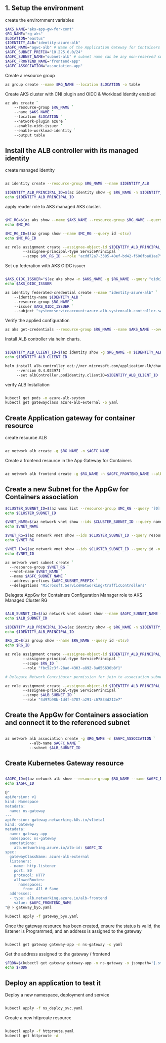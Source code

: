 ## 1. Setup the environment
create the envirornment variables

```bash
$AKS_NAME="aks-app-gw-for-cont"
$RG_NAME="rg-aks"
$LOCATION="eastus"
$IDENTITY_ALB="identity-azure-alb"
$AGFC_NAME="agwc-alb" # Name of the Application Gateway for Containers
$AGFC_SUBNET_PREFIX="10.225.0.0/24"
$AGFC_SUBNET_NAME="subnet-alb" # subnet name can be any non-reserved subnet name (i.e. GatewaySubnet, AzureFirewallSubnet, AzureBastionSubnet would all be invalid)
$AGFC_FRONTEND_NAME="frontend-app"
$AGFC_ASSOCIATION="association-app"
```

Create a resource group
```bash
az group create --name $RG_NAME --location $LOCATION -o table
```
Create AKS cluster with CNI plugin and OIDC & Workload Identity enabled

```bash
az aks create `
    --resource-group $RG_NAME `
    --name $AKS_NAME `
    --location $LOCATION `
    --network-plugin azure `
    --enable-oidc-issuer `
    --enable-workload-identity `
    --output table

```
## Install the ALB controller with its managed identity

create managed identity

```bash

az identity create --resource-group $RG_NAME --name $IDENTITY_ALB

$IDENTITY_ALB_PRINCIPAL_ID=$(az identity show -g $RG_NAME -n $IDENTITY_ALB --query principalId -otsv)
echo $IDENTITY_ALB_PRINCIPAL_ID

```

apply reader role to AKS managed AKS cluster.

```bash

$MC_RG=$(az aks show --name $AKS_NAME --resource-group $RG_NAME --query "nodeResourceGroup" -o tsv)
echo $MC_RG

$MC_RG_ID=$(az group show --name $MC_RG --query id -otsv)
echo $MC_RG_ID

az role assignment create --assignee-object-id $IDENTITY_ALB_PRINCIPAL_ID `
        --assignee-principal-type ServicePrincipal `
        --scope $MC_RG_ID --role "acdd72a7-3385-48ef-bd42-f606fba81ae7"


```

Set up federation with AKS OIDC issuer

```bash

$AKS_OIDC_ISSUER="$(az aks show -n $AKS_NAME -g $RG_NAME --query "oidcIssuerProfile.issuerUrl" -o tsv)"
echo $AKS_OIDC_ISSUER

az identity federated-credential create --name "identity-azure-alb" `
    --identity-name $IDENTITY_ALB `
    --resource-group $RG_NAME `
    --issuer $AKS_OIDC_ISSUER `
    --subject "system:serviceaccount:azure-alb-system:alb-controller-sa"

```

Verify the applied configuration

```bash
az aks get-credentials --resource-group $RG_NAME --name $AKS_NAME --overwrite-existing

```

Install ALB controller via helm charts.

```bash

$IDENTITY_ALB_CLIENT_ID=$(az identity show -g $RG_NAME -n $IDENTITY_ALB --query clientId -o tsv)
echo $IDENTITY_ALB_CLIENT_ID

helm install alb-controller oci://mcr.microsoft.com/application-lb/charts/alb-controller `
     --version 0.4.023971 `
     --set albController.podIdentity.clientID=$IDENTITY_ALB_CLIENT_ID

```
verify ALB Installation

```bash

kubectl get pods -n azure-alb-system
kubectl get gatewayclass azure-alb-external -o yaml

```

## Create Application gateway for container resource

create resource ALB

```bash

az network alb create -g $RG_NAME -n $AGFC_NAME

```
Create a frontend resource in the App Gateway for Containers

```bash

az network alb frontend create -g $RG_NAME -n $AGFC_FRONTEND_NAME --alb-name $AGFC_NAME

```
## Create a new Subnet for the AppGw for Containers association

```bash
$CLUSTER_SUBNET_ID=$(az vmss list --resource-group $MC_RG --query '[0].virtualMachineProfile.networkProfile.networkInterfaceConfigurations[0].ipConfigurations[0].subnet.id' -o tsv)
echo $CLUSTER_SUBNET_ID

$VNET_NAME=$(az network vnet show --ids $CLUSTER_SUBNET_ID --query name -o tsv)
echo $VNET_NAME

$VNET_RG=$(az network vnet show --ids $CLUSTER_SUBNET_ID --query resourceGroup -o tsv)
echo $VNET_RG

$VNET_ID=$(az network vnet show --ids $CLUSTER_SUBNET_ID --query id -o tsv)
echo $VNET_ID

az network vnet subnet create `
  --resource-group $VNET_RG `
  --vnet-name $VNET_NAME `
  --name $AGFC_SUBNET_NAME `
  --address-prefixes $AGFC_SUBNET_PREFIX `
  --delegations "Microsoft.ServiceNetworking/trafficControllers"

```
Delegate AppGw for Containers Configuration Manager role to AKS Managed Cluster RG

```bash

$ALB_SUBNET_ID=$(az network vnet subnet show --name $AGFC_SUBNET_NAME --resource-group $VNET_RG --vnet-name $VNET_NAME --query '[id]' --output tsv)
echo $ALB_SUBNET_ID

$IDENTITY_ALB_PRINCIPAL_ID=$(az identity show -g $RG_NAME -n $IDENTITY_ALB --query principalId -otsv)
echo $IDENTITY_ALB_PRINCIPAL_ID

$RG_ID=$(az group show --name $RG_NAME --query id -otsv)
echo $RG_ID

az role assignment create --assignee-object-id $IDENTITY_ALB_PRINCIPAL_ID `
        --assignee-principal-type ServicePrincipal `
        --scope $RG_ID `
        --role "fbc52c3f-28ad-4303-a892-8a056630b8f1" 

# Delegate Network Contributor permission for join to association subnet

az role assignment create --assignee-object-id $IDENTITY_ALB_PRINCIPAL_ID `
        --assignee-principal-type ServicePrincipal `
        --scope $ALB_SUBNET_ID `
        --role "4d97b98b-1d4f-4787-a291-c67834d212e7"

```

## Create the AppGw for Containers association and connect it to the referenced subnet

```bash

az network alb association create -g $RG_NAME -n $AGFC_ASSOCIATION `
           --alb-name $AGFC_NAME `
           --subnet $ALB_SUBNET_ID

```

## Create Kubernetes Gateway resource

```bash

$AGFC_ID=$(az network alb show --resource-group $RG_NAME --name $AGFC_NAME --query id -o tsv)
echo $AGFC_ID

@"
apiVersion: v1
kind: Namespace
metadata:
  name: ns-gateway
---
apiVersion: gateway.networking.k8s.io/v1beta1
kind: Gateway
metadata:
  name: gateway-app
  namespace: ns-gateway
  annotations:
    alb.networking.azure.io/alb-id: $AGFC_ID
spec:
  gatewayClassName: azure-alb-external
  listeners:
  - name: http-listener
    port: 80
    protocol: HTTP
    allowedRoutes:
      namespaces:
        from: All # Same
  addresses:
  - type: alb.networking.azure.io/alb-frontend
    value: $AGFC_FRONTEND_NAME
"@ > gateway_byo.yaml

kubectl apply -f gateway_byo.yaml


```

Once the gateway resource has been created, ensure the status is valid, the listener is Programmed, and an address is assigned to the gateway

```bash

kubectl get gateway gateway-app -n ns-gateway -o yaml

```

Get the address assigned to the gateway / frontend

```bash
$FQDN=$(kubectl get gateway gateway-app -n ns-gateway -o jsonpath='{.status.addresses[0].value}')
echo $FQDN

```

## Deploy an application to test it

Deploy a new namespace, deployment and service
```bash

kubectl apply -f ns_deploy_svc.yaml

```

Create a new httproute resource

```bash

kubectl apply -f httproute.yaml
kubectl get httproute -A

```

